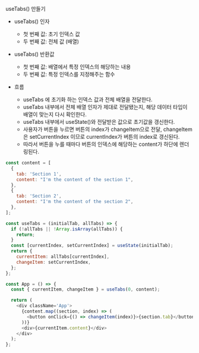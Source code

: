 useTabs() 만들기

- useTabs() 인자

  - 첫 번째 값: 초기 인덱스 값
  - 두 번째 값: 전체 값 (배열)

- useTabs() 반환값

  - 첫 번째 값: 배열에서 특정 인덱스의 해당하는 내용
  - 두 번째 값: 특정 인덱스를 지정해주는 함수

- 흐름
  - useTabs 에 초기화 하는 인덱스 값과 전체 배열을 전달한다.
  - useTabs 내부에서 전체 배열 인자가 제대로 전달됐는지, 해당 데이터 타입이 배열이 맞는지 다시 확인한다.
  - useTabs 내부에서 useState()와 전달받은 값으로 초기값을 갱신한다.
  - 사용자가 버튼을 누르면 버튼의 index가 changeItem으로 전달, changeItem은 setCurrentIndex 이므로 currentIndex가 버튼의 index로 갱신된다.
  - 따라서 버튼을 누를 때마다 버튼의 인덱스에 해당하는 content가 하단에 렌더링된다.

```javascript
const content = [
  {
    tab: 'Section 1',
    content: "I'm the content of the section 1",
  },
  {
    tab: 'Section 2',
    content: "I'm the content of the section 2",
  },
];

const useTabs = (initialTab, allTabs) => {
  if (!allTabs || !Array.isArray(allTabs)) {
    return;
  }
  const [currentIndex, setCurrentIndex] = useState(initialTab);
  return {
    currentItem: allTabs[currentIndex],
    changeItem: setCurrentIndex,
  };
};

const App = () => {
  const { currentItem, changeItem } = useTabs(0, content);

  return (
    <div className='App'>
      {content.map((section, index) => (
        <button onClick={() => changeItem(index)}>{section.tab}</button>
      ))}
      <div>{currentItem.content}</div>
    </div>
  );
};
```
